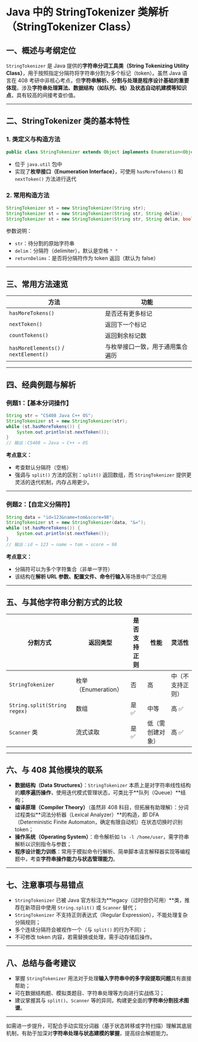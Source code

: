 # Java 中的 StringTokenizer 类解析（StringTokenizer Class）

## 一、概述与考纲定位

`StringTokenizer` 是 Java 提供的**字符串分词工具类（String Tokenizing Utility Class）**，用于按照指定分隔符将字符串分割为多个标记（token）。虽然 Java 语言在 408 考研中非核心考点，但**字符串解析、分割与处理是程序设计基础的重要体现**，涉及**字符串处理算法、数据结构（如队列、栈）及状态自动机建模等知识点**，具有较高的间接考查价值。

------

## 二、StringTokenizer 类的基本特性

### 1. 类定义与构造方法

```java
public class StringTokenizer extends Object implements Enumeration<Object>
```

-   位于 `java.util` 包中
-   实现了**枚举接口（Enumeration Interface）**，可使用 `hasMoreTokens()` 和 `nextToken()` 方法进行迭代

### 2. 常用构造方法

```java
StringTokenizer st = new StringTokenizer(String str);
StringTokenizer st = new StringTokenizer(String str, String delim);
StringTokenizer st = new StringTokenizer(String str, String delim, boolean returnDelims);
```

参数说明：

-   `str`：待分割的原始字符串
-   `delim`：分隔符（delimiter），默认是空格 `" "`
-   `returnDelims`：是否将分隔符作为 token 返回（默认为 false）

------

## 三、常用方法速览

| 方法                                  | 功能                             |
| ------------------------------------- | -------------------------------- |
| `hasMoreTokens()`                     | 是否还有更多标记                 |
| `nextToken()`                         | 返回下一个标记                   |
| `countTokens()`                       | 返回剩余标记数                   |
| `hasMoreElements()` / `nextElement()` | 与枚举接口一致，用于通用集合遍历 |

------

## 四、经典例题与解析

### 例题1：【基本分词操作】

```java
String str = "CS408 Java C++ OS";
StringTokenizer st = new StringTokenizer(str);
while (st.hasMoreTokens()) {
    System.out.println(st.nextToken());
}
// 输出：CS408 → Java → C++ → OS
```

**考点意义：**

-   考查默认分隔符（空格）
-   强调与 `split()` 方法的区别：`split()` 返回数组，而 `StringTokenizer` 提供更灵活的迭代机制，内存占用更少。

------

### 例题2：【自定义分隔符】

```java
String data = "id=123&name=tom&score=98";
StringTokenizer st = new StringTokenizer(data, "&=");
while (st.hasMoreTokens()) {
    System.out.println(st.nextToken());
}
// 输出：id → 123 → name → tom → score → 98
```

**考点意义：**

-   分隔符可以为多个字符集合（非单一字符）
-   该结构在**解析 URL 参数、配置文件、命令行输入**等场景中广泛应用

------

## 五、与其他字符串分割方式的比较

| 分割方式                     | 返回类型            | 是否支持正则 | 性能             | 灵活性           |
| ---------------------------- | ------------------- | ------------ | ---------------- | ---------------- |
| `StringTokenizer`            | 枚举（Enumeration） | 否           | 高               | 中（不支持正则） |
| `String.split(String regex)` | 数组                | 是 ✅         | 中等             | 高 ✅             |
| `Scanner` 类                 | 流式读取            | 是 ✅         | 低（需创建对象） | 高 ✅             |

------

## 六、与 408 其他模块的联系

-   **数据结构（Data Structures）**：`StringTokenizer` 本质上是对字符串线性结构的**顺序遍历操作**，使用迭代模式管理状态，可类比于**队列（Queue）**结构；
-   **编译原理（Compiler Theory）**（虽然非 408 科目，但拓展有助理解）：分词过程类似**词法分析器（Lexical Analyzer）**的构造，即 DFA（Deterministic Finite Automaton，确定有限自动机）在状态切换时识别 token；
-   **操作系统（Operating System）**：命令解析如 `ls -l /home/user`，需字符串解析以识别指令与参数；
-   **程序设计能力训练**：常用于模拟命令行解析、简单脚本语言解释器实现等编程题中，考查**字符串操作能力与状态管理能力**。

------

## 七、注意事项与易错点

-   `StringTokenizer` 已被 Java 官方标注为**legacy（过时但仍可用）**类，推荐在新项目中使用 `String.split()` 或 `Scanner` 替代；
-   `StringTokenizer` 不支持正则表达式（Regular Expression），不能处理复杂分隔规则；
-   多个连续分隔符会被视作一个（与 `split()` 的行为不同）；
-   不可修改 token 内容，若需替换或处理，需手动存储后操作。

------

## 八、总结与备考建议

-   掌握 `StringTokenizer` 用法对于处理**输入字符串中的多字段提取问题**具有直接帮助；
-   可在数据结构题、模拟类题目、字符串处理等方向进行实战练习；
-   建议掌握其与 `split()`、`Scanner` 等的异同，构建更全面的**字符串分割技术图谱**。

------

如需进一步提升，可配合手动实现分词器（基于状态转移或字符扫描）理解其底层机制，有助于加深对**字符串处理与状态建模的掌握**，提高综合解题能力。